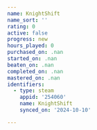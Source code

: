 ```yaml
---
name: KnightShift
name_sort: ''
rating: 0
active: false
progress: new
hours_played: 0
purchased_on: .nan
started_on: .nan
beaten_on: .nan
completed_on: .nan
mastered_on: .nan
identifiers:
  - type: steam
    appid: '254060'
    name: KnightShift
    synced_on: '2024-10-10'

---
```

